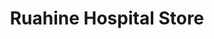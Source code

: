 ---
title: "Ruahine Hospital Store"
url: /palmerston-north/ruahine-hospital-store/
shop: Lebensmittel
---